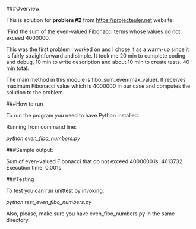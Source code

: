 
###Overview

This is solution for **problem #2** from https://projecteuler.net website:

'Find the sum of the even-valued Fibonacci terms whose values do not exceed 4000000.'

This was the first problem I worked on and I chose it as a warm-up since it is fairly straightforward and simple. It took me 20 min to complete coding and debug, 10 min to write description and about 10 min to create tests. 40 min total.

The main method in this module is fibo_sum_even(max_value). It receives maximum Fibonacci value which is 4000000 in our case and computes the solution to the problem.

###How to run

To run the program you need to have Python installed.

Running from command line:

*python even_fibo_numbers.py*

###Sample output:

Sum of even-valued Fibonacci that do not exceed 4000000 is: 4613732<br/>
Execution time: 0.001s

###Testing

To test you can run unittest by invoking:

*python test_even_fibo_numbers.py*

Also, please, make sure you have even_fibo_numbers.py in the same directory.
